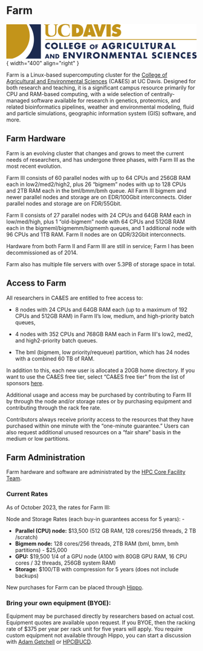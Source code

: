 # Farm

![CAES unit signature](../assets/UCDavis_CAES_logo_RGB_vector.svg){ width="400" align="right" }

Farm is a Linux-based supercomputing cluster for the
[College of Agricultural and Environmental Sciences](https://caes.ucdavis.edu/) (CA&ES) at UC Davis. Designed for both
research and teaching, it is a significant campus resource primarily for CPU and RAM-based computing, with a wide
selection of centrally-managed software available for research in genetics, proteomics, and related bioinformatics
pipelines, weather and environmental modeling, fluid and particle simulations, geographic information system (GIS)
software, and more.

## Farm Hardware

Farm is an evolving cluster that changes and grows to meet the current needs of researchers, and has undergone three
phases, with Farm III as the most recent evolution.

Farm III consists of 60 parallel nodes with up to 64 CPUs and 256GB RAM each in low2/med2/high2, plus 26 “bigmem” nodes
with up to 128 CPUs and 2TB RAM each in the bml/bmm/bmh queue. All Farm III bigmem and newer parallel nodes and storage
are on EDR/100Gbit interconnects. Older parallel nodes and storage are on FDR/55Gbit.

Farm II consists of 27 parallel nodes with 24 CPUs and 64GB RAM each in low/med/high, plus 1 “old-bigmem” node with 64
CPUs and 512GB RAM each in the bigmeml/bigmemm/bigmemh queues, and 1 additional node with 96 CPUs and 1TB RAM. Farm II
nodes are on QDR/32Gbit interconnects.

Hardware from both Farm II and Farm III are still in service; Farm I has been decommissioned as of 2014.

Farm also has multiple file servers with over 5.3PB of storage space in total.

## Access to Farm

All researchers in CA&ES are entitled to free access to:

-   8 nodes with 24 CPUs and 64GB RAM each (up to a maximum of 192 CPUs and 512GB RAM) in Farm II’s low, medium, and
    high-priority batch queues,

-   4 nodes with 352 CPUs and 768GB RAM each in Farm III's low2, med2, and high2-priority batch queues.

-   The bml (bigmem, low priority/requeue) partition, which has 24 nodes with a combined 60 TB of RAM.

In addition to this, each new user is allocated a 20GB home directory. If you want to use the CA&ES free tier, select
“CA&ES free tier" from the list of sponsors [here](https://hippo.ucdavis.edu/Farm/myaccount).

Additional usage and access may be purchased by contributing to Farm III by through the node and/or storage rates or by
purchasing equipment and contributing through the rack fee rate.

Contributors always receive priority access to the resources that they have purchased within one minute with the
“one-minute guarantee.” Users can also request additional unused resources on a “fair share” basis in the medium or low
partitions.

## Farm Administration

Farm hardware and software are administrated by the [HPC Core Facility Team](https://hpc.ucdavis.edu/people).

### Current Rates

As of October 2023, the rates for Farm III:

Node and Storage Rates (each buy-in guarantees access for 5 years): -

-   **Parallel (CPU) node:** $13,500 (512 GB RAM, 128 cores/256 threads, 2 TB /scratch)
-   **Bigmem node:** 128 cores/256 threads, 2TB RAM (bml, bmm, bmh partitions) - $25,000
-   **GPU:** $19,500 1/4 of a GPU node (A100 with 80GB GPU RAM, 16 CPU cores / 32 threads, 256GB system RAM)
-   **Storage:** $100/TB with compression for 5 years (does not include backups)

New purchases for Farm can be placed through [Hippo](https://hippo.ucdavis.edu/Farm/product/index).

### Bring your own equipment (BYOE):

Equipment may be purchased directly by researchers based on actual cost. Equipment quotes are available upon request. If
you BYOE, then the racking rate of $375 per year per rack unit for five years will apply. You require custom equipment
not available through Hippo, you can start a discussion with [Adam Getchell](acgetchell@ucdavis.edu) or
[HPC@UCD](hpc-help@ucdavis.edu).
